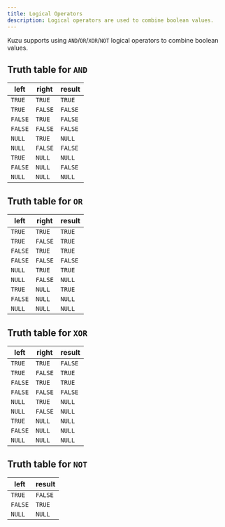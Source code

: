 ```yaml
---
title: Logical Operators
description: Logical operators are used to combine boolean values.
---
```


Kuzu supports using `AND`/`OR`/`XOR`/`NOT` logical operators to combine boolean values.

## Truth table for `AND`

| left | right | result |
| --- | --- | --- |
| `TRUE` | `TRUE` | `TRUE` |
| `TRUE` | `FALSE` | `FALSE` |
| `FALSE` | `TRUE` | `FALSE` |
| `FALSE` | `FALSE` | `FALSE` |
| `NULL` | `TRUE` | `NULL` |
| `NULL` | `FALSE` | `FALSE` |
| `TRUE` | `NULL` | `NULL` |
| `FALSE` | `NULL` | `FALSE` |
| `NULL` | `NULL` | `NULL` |

## Truth table for `OR`

| left | right | result |
| --- | --- | --- |
| `TRUE` | `TRUE` | `TRUE` |
| `TRUE` | `FALSE` | `TRUE` |
| `FALSE` | `TRUE` | `TRUE` |
| `FALSE` | `FALSE` | `FALSE` |
| `NULL` | `TRUE` | `TRUE` |
| `NULL` | `FALSE` | `NULL` |
| `TRUE` | `NULL` | `TRUE` |
| `FALSE` | `NULL` | `NULL` |
| `NULL` | `NULL` | `NULL` |

## Truth table for `XOR`

| left | right | result |
| --- | --- | --- |
| `TRUE` | `TRUE` | `FALSE` |
| `TRUE` | `FALSE` | `TRUE` |
| `FALSE` | `TRUE` | `TRUE` |
| `FALSE` | `FALSE` | `FALSE` |
| `NULL` | `TRUE` | `NULL` |
| `NULL` | `FALSE` | `NULL` |
| `TRUE` | `NULL` | `NULL` |
| `FALSE` | `NULL` | `NULL` |
| `NULL` | `NULL` | `NULL` |

## Truth table for `NOT`

| left | result |
| --- | --- |
| `TRUE` | `FALSE` |
| `FALSE` | `TRUE` |
| `NULL` | `NULL` |
